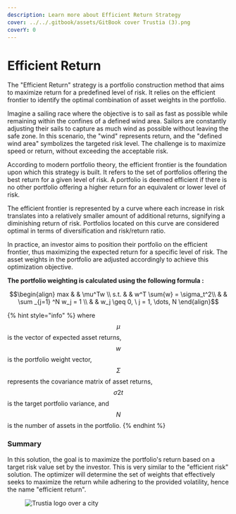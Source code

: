 ```yaml
---
description: Learn more about Efficient Return Strategy
cover: ../../.gitbook/assets/GitBook cover Trustia (3).png
coverY: 0
---
```


# Efficient Return

The "Efficient Return" strategy is a portfolio construction method that aims to maximize return for a predefined level of risk. It relies on the efficient frontier to identify the optimal combination of asset weights in the portfolio.

Imagine a sailing race where the objective is to sail as fast as possible while remaining within the confines of a defined wind area. Sailors are constantly adjusting their sails to capture as much wind as possible without leaving the safe zone. In this scenario, the "wind" represents return, and the "defined wind area" symbolizes the targeted risk level. The challenge is to maximize speed or return, without exceeding the acceptable risk.

According to modern portfolio theory, the efficient frontier is the foundation upon which this strategy is built. It refers to the set of portfolios offering the best return for a given level of risk. A portfolio is deemed efficient if there is no other portfolio offering a higher return for an equivalent or lower level of risk.

The efficient frontier is represented by a curve where each increase in risk translates into a relatively smaller amount of additional returns, signifying a diminishing return of risk. Portfolios located on this curve are considered optimal in terms of diversification and risk/return ratio.

In practice, an investor aims to position their portfolio on the efficient frontier, thus maximizing the expected return for a specific level of risk. The asset weights in the portfolio are adjusted accordingly to achieve this optimization objective.

**The portfolio weighting is calculated using the following formula :**&#x20;

$$\begin{align}         max  & & \mu^Tw \\         s.t. & & w^T \sum{w} = \sigma_t^2\\              & &  \sum _{j=1} ^N w_j = 1 \\              & & w_j \geq 0, \ j = 1, \dots, N     \end{align}$$

{% hint style="info" %}
where $$μ$$ is the vector of expected asset returns, $$w$$ is the portfolio weight vector, $$Σ$$ represents the covariance matrix of asset returns, $$σ2t​$$ is the target portfolio variance, and $$N$$ is the number of assets in the portfolio.
{% endhint %}

### **Summary**&#x20;

In this solution, the goal is to maximize the portfolio's return based on a target risk value set by the investor. This is very similar to the "efficient risk" solution. The optimizer will determine the set of weights that effectively seeks to maximize the return while adhering to the provided volatility, hence the name "efficient return".

<figure><img src="../../.gitbook/assets/Capture d’écran 2023-12-19 à 18.44.28.png" alt="Trustia logo over a city"><figcaption></figcaption></figure>
